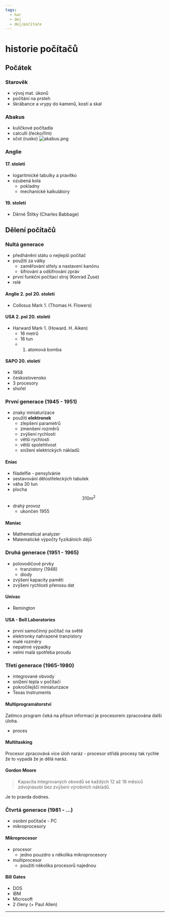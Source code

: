 ```yaml
---
tags:
  - har
  - dej
  - dej/počítače
---
```

# historie počítačů
## Počátek
### Starověk
- vývoj mat. úkonů
- počítání na prsteh
- škrábance a vrypy do kamenů, kostí a skal

### Abakus
- kuličkové počítadla
- calculli (řecko/řím)
- sčot (rusko)
![akabus.png](akabus.png)
### Anglie
#### 17. století
- logaritmické tabulky a pravítko
- ozubená kola
	- pokladny
	- mechanické kalkulátory
#### 19. století
- Děrné Štítky (Charles Babbage) 
## Dělení počítačů
### Nultá generace
- předhánění státu o nejlepší počítač
- použití za války
	- zaměřování střely a nastavení kanónu
	- šifrování a odšifrování zpráv
- první funkční počítací stroj (Konrad Zuse)
- relé
#### Anglie 2. pol 20. století
- Collosus Mark 1. (Thomas H. Flowers)
#### USA 2. pol 20. století
- Harward Mark 1. (Howard. H. Aiken)
	- 16 metrů
	- 16 tun
	- 1. atomová bomba
#### SAPO 20. století
- 1958
- československo
- 3 procesory
- shořel
### První generace (1945 - 1951)
- znaky miniaturizace
- použití **elektronek**
	- zlepšení parametrů
	- zmenšení rozměrů
	- zvýšení rychlosti
	- větší rychlosti
	- větší spolehlivost
	- snížení elektrických nákladů
#### Eniac
- filadelfie - pensylvánie
- sestavování dělostřeleckých tabulek
- váha 30 tun
- plocha $$310 m^2$$
- drahý provoz
	- ukončen 1955
#### Maniac
- Mathematical analyzer 
- Matematické výpočty fyzikálních dějů
### Druhá generace (1951 - 1965)
- polovodičové prvky
	- tranzistory (1948)
	- diody
- zvýšení kapacity paměti
- zvýšení rychlosti přenosu dat
#### Univac
- Remington
#### USA - Bell Laboratories
- první samočinný počítač na světě
- elektronky nahrazené tranzistory
- malé rozměry
- nepatrné výpadky
- velmi malá spotřeba proudu
### Třetí generace (1965-1980)
- integrované obvody
- snížení tepla v počítači
- pokročilejščí miniaturizace
- Texas Instruments
#### Multiprogramátorství
Zatímco program čeká na přísun informací je procesorem zpracována další úloha.
- proces
#### Multitasking
Procesor zpracovává více úloh naráz - procesor střídá procesy tak rychle že to vypadá že je dělá naráz.
#### Gordon Moore
> Kapacita integrovaných obvodů se každých 12 až 18 měsíců zdvojnásobí bez zvýšení výrobních nákladů.

Je to pravda dodnes.
### Čtvrtá generace (1981 - ...)
- osobní počítače - PC
- mikroprocesory

#### Mikroprocesor
- procesor
	- jedno pouzdro s několika mikroprocesory
- multiprocesor
	- použití několika procesorů najednou

#### Bill Gates
- DOS
- IBM
- Microsoft
- 2 členy (+ Paul Allen)

---

